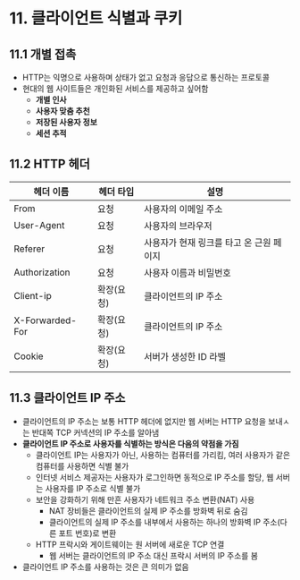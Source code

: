 # 11. 클라이언트 식별과 쿠키

## 11.1 개별 접촉

- HTTP는 익명으로 사용하며 상태가 없고 요청과 응답으로 통신하는 프로토콜
- 현대의 웹 사이트들은 개인화된 서비스를 제공하고 싶어함
  - **개별 인사**
  - **사용자 맞춤 추천**
  - **저장된 사용자 정보**
  - **세션 추적**

## 11.2 HTTP 헤더

| 헤더 이름       | 헤더 타입  | 설명                                     |
| --------------- | ---------- | ---------------------------------------- |
| From            | 요청       | 사용자의 이메일 주소                     |
| User-Agent      | 요청       | 사용자의 브라우저                        |
| Referer         | 요청       | 사용자가 현재 링크를 타고 온 근원 페이지 |
| Authorization   | 요청       | 사용자 이름과 비밀번호                   |
| Client-ip       | 확장(요청) | 클라이언트의 IP 주소                     |
| X-Forwarded-For | 확장(요청) | 클라이언트의 IP 주소                     |
| Cookie          | 확장(요청) | 서버가 생성한 ID 라벨                    |

## 11.3 클라이언트 IP 주소

- 클라이언트의 IP 주소는 보통 HTTP 헤더에 없지만 웹 서버는 HTTP 요청을 보내ㅅ는 반대쪽 TCP 커넥션의 IP 주소를 알아냄
- **클라이언트 IP 주소로 사용자를 식별하는 방식은 다음의 약점을 가짐**
  - 클라이언트 IP는 사용자가 아닌, 사용하는 컴퓨터를 가리킴, 여러 사용자가 같은 컴퓨터를 사용하면 식별 불가
  - 인터넷 서비스 제공자는 사용자가 로그인하면 동적으로 IP 주소를 할당, 웹 서버는 사용자를 IP 주소로 식별 불가
  - 보안을 강화하기 위해 만흔 사용자가 네트워크 주소 변환(NAT) 사용
    - NAT 장비들은 클라이언트의 실제 IP 주소를 방화벽 뒤로 숨김
    - 클라이언트의 실제 IP 주소를 내부에서 사용하는 하나의 방화벽 IP 주소(다른 포트 번호)로 변환
  - HTTP 프락시와 게이트웨이는 원 서버에 새로운 TCP 연결
    - 웹 서버는 클라이언트의 IP 주소 대신 프락시 서버의 IP 주소를 봄
- 클라이언트 IP 주소를 사용하는 것은 큰 의미가 없음